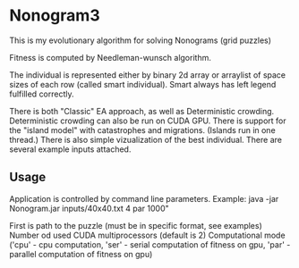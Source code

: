# Nonogram3

This is my evolutionary algorithm for solving Nonograms (grid puzzles)

Fitness is computed by Needleman-wunsch algorithm.

The individual is represented either by binary 2d array or arraylist of space sizes of each row (called smart individual). 
Smart always has left legend fulfilled correctly.

There is both "Classic" EA approach, as well as Deterministic crowding.
Deterministic crowding can also be run on CUDA GPU.
There is support for the "island model" with catastrophes and migrations. (Islands run in one thread.)
There is also simple vizualization of the best individual.
There are several example inputs attached.

## Usage
Application is controlled by command line parameters. Example: java -jar Nonogram.jar inputs/40x40.txt 4 par 1000"

First is path to the puzzle (must be in specific format, see examples)
Number od used CUDA multiprocessors (default is 2)
Computational mode ('cpu' - cpu computation, 'ser' - serial computation of fitness on gpu, 'par' - parallel computation of fitness on gpu)


